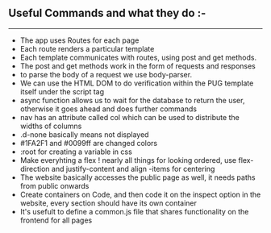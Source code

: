 ## Useful Commands and what they do :-

---

* The app uses Routes for each page
* Each route renders a particular template
* Each template communicates with routes, using post and get methods.
* The post and get methods work in the form of requests and responses
* to parse the body of a request we use body-parser.
* We can use the HTML DOM to do verification within the PUG template itself under the script tag
* async function allows us to wait for the database to return the user, otherwise it goes ahead and does further commands
* nav has an attribute called col which can be used to distribute the widths of columns
* .d-none basically means not displayed
* #1FA2F1 and #0099ff are changed colors
* :root for creating a variable in css
* Make everyhting a flex ! nearly all things for looking ordered, use flex-direction and justify-content and align -items for centering
* The website basically accesses the public page as well, it needs paths from public onwards
* Create containers on Code, and then code it on the inspect option in the website, every section should have its own container
* It's usefult to define a common.js file that shares functionality on the frontend for all pages
